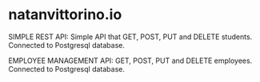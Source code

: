 # natanvittorino.io

SIMPLE REST API: Simple API that GET, POST, PUT and DELETE students. Connected to Postgresql database.

EMPLOYEE MANAGEMENT API: GET, POST, PUT and DELETE employees. Connected to Postgresql database.
